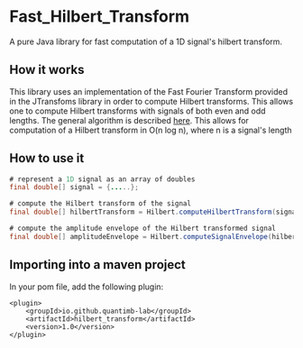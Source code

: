 # Fast_Hilbert_Transform
A pure Java library for fast computation of a 1D signal's hilbert transform.

## How it works
This library uses an implementation of the Fast Fourier Transform provided in the JTransfoms library in order to compute Hilbert transforms. This allows one to compute Hilbert transforms with signals of both even and odd lengths. The general algorithm is described [here](https://www.mathworks.com/help/signal/ref/hilbert.html). This allows for computation of a Hilbert transform in O(n log n), where n is a signal's length

## How to use it
```Java
# represent a 1D signal as an array of doubles
final double[] signal = {.....};

# compute the Hilbert transform of the signal
final double[] hilbertTransform = Hilbert.computeHilbertTransform(signal);

# compute the amplitude envelope of the Hilbert transformed signal
final double[] amplitudeEnvelope = Hilbert.computeSignalEnvelope(hilbertTransform);
```

## Importing into a maven project
In your pom file, add the following plugin:

```
<plugin>
    <groupId>io.github.quantimb-lab</groupId>
    <artifactId>hilbert_transform</artifactId>
    <version>1.0</version>
</plugin>
```
